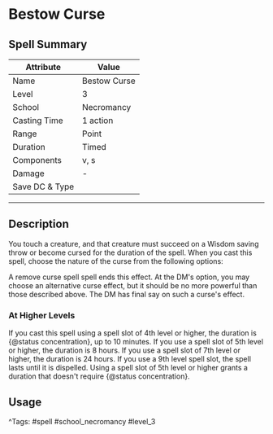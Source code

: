 # Bestow Curse

## Spell Summary

| Attribute        | Value                  |
|------------------|------------------------|
| Name             | Bestow Curse                 |
| Level            | 3                |
| School           | Necromancy          |
| Casting Time     | 1 action              |
| Range            | Point            |
| Duration         | Timed             |
| Components       | v, s             |
| Damage           | -               |
| Save DC & Type   |              |

---

## Description

You touch a creature, and that creature must succeed on a Wisdom saving throw or become cursed for the duration of the spell. When you cast this spell, choose the nature of the curse from the following options:

A remove curse spell spell ends this effect. At the DM's option, you may choose an alternative curse effect, but it should be no more powerful than those described above. The DM has final say on such a curse's effect.

### At Higher Levels
If you cast this spell using a spell slot of 4th level or higher, the duration is {@status concentration}, up to 10 minutes. If you use a spell slot of 5th level or higher, the duration is 8 hours. If you use a spell slot of 7th level or higher, the duration is 24 hours. If you use a 9th level spell slot, the spell lasts until it is dispelled. Using a spell slot of 5th level or higher grants a duration that doesn't require {@status concentration}.

## Usage


^Tags: #spell #school_necromancy #level_3